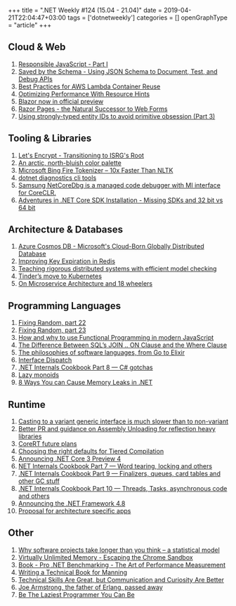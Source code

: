 +++
title = ".NET Weekly #124 (15.04 - 21.04)"
date = 2019-04-21T22:04:47+03:00
tags = ['dotnetweekly']
categories = []
openGraphType = "article"
+++

## Cloud & Web

1. [Responsible JavaScript - Part I](https://alistapart.com/article/responsible-javascript-part-1/)
1. [Saved by the Schema - Using JSON Schema to Document, Test, and Debug APIs](https://blog.heroku.com/json-schema-document-debug-apis)
1. [Best Practices for AWS Lambda Container Reuse](https://medium.com/capital-one-tech/best-practices-for-aws-lambda-container-reuse-6ec45c74b67e)
1. [Optimizing Performance With Resource Hints](https://www.smashingmagazine.com/2019/04/optimization-performance-resource-hints/)
1. [Blazor now in official preview](https://devblogs.microsoft.com/aspnet/blazor-now-in-official-preview/)
1. [Razor Pages - the Natural Successor to Web Forms](https://www.telerik.com/blogs/razor-pages-the-natural-successor-to-web-forms)
1. [Using strongly-typed entity IDs to avoid primitive obsession (Part 3)](https://andrewlock.net/using-strongly-typed-entity-ids-to-avoid-primitive-obsession-part-3/)

<!--more-->

## Tooling & Libraries

1. [Let's Encrypt - Transitioning to ISRG's Root](https://letsencrypt.org/2019/04/15/transitioning-to-isrg-root.html)
1. [An arctic, north-bluish color palette](https://www.nordtheme.com/)
1. [Microsoft Bing Fire Tokenizer – 10x Faster Than NLTK](https://github.com/Microsoft/BlingFire)
1. [dotnet diagnostics cli tools](https://github.com/dotnet/diagnostics/tree/master/src/Tools)
1. [Samsung NetCoreDbg is a managed code debugger with MI interface for CoreCLR.](https://github.com/Samsung/netcoredbg)
1. [Adventures in .NET Core SDK Installation - Missing SDKs and 32 bit vs 64 bit](https://weblog.west-wind.com/posts/2019/Apr/20/Adventures-in-NET-SDK-Installation-SDKs-not-Showing-Up)

## Architecture & Databases

1. [Azure Cosmos DB - Microsoft's Cloud-Born Globally Distributed Database](https://muratbuffalo.blogspot.com/2019/04/azure-cosmos-db-microsofts-cloud-born.html)
1. [Improving Key Expiration in Redis](https://blog.twitter.com/engineering/en_us/topics/infrastructure/2019/improving-key-expiration-in-redis.html)
1. [Teaching rigorous distributed systems with efficient model checking](https://blog.acolyer.org/2019/04/17/teaching-rigorous-distributed-systems-with-efficient-model-checking/)
1. [Tinder’s move to Kubernetes](https://medium.com/@tinder.engineering/tinders-move-to-kubernetes-cda2a6372f44)
1. [On Microservice Architecture and 18 wheelers](https://ayende.com/blog/186977-C/on-microservice-architecture-and-18-wheelers)

## Programming Languages

1. [Fixing Random, part 22](https://ericlippert.com/2019/04/15/fixing-random-part-22/)
1. [Fixing Random, part 23](https://ericlippert.com/2019/04/17/fixing-random-part-23/)
1. [How and why to use Functional Programming in modern JavaScript](https://medium.freecodecamp.org/how-and-why-to-use-functional-programming-in-modern-javascript-fda2df86ad1b)
1. [The Difference Between SQL’s JOIN .. ON Clause and the Where Clause](https://blog.jooq.org/2019/04/09/the-difference-between-sqls-join-on-clause-and-the-where-clause/)
1. [The philosophies of software languages, from Go to Elixir](https://www.welcometothejungle.co/fr/articles/languages-software-go-elixir)
1. [Interface Dispatch](https://lukasatkinson.de/2018/interface-dispatch/)
1. [.NET Internals Cookbook Part 8 — C# gotchas](https://blog.adamfurmanek.pl/2019/04/06/net-internals-cookbook-part-8/)
1. [Lazy monoids](https://blog.ploeh.dk/2019/04/15/lazy-monoids/)
1. [8 Ways You can Cause Memory Leaks in .NET](https://michaelscodingspot.com/ways-to-cause-memory-leaks-in-dotnet/)

## Runtime

1. [Casting to a variant generic interface is much slower than to non-variant](https://github.com/dotnet/coreclr/issues/603)
1. [Better PR and guidance on Assembly Unloading for reflection heavy libraries](https://github.com/dotnet/corefx/issues/36916)
1. [CoreRT future plans](https://github.com/dotnet/corert/issues/7200)
1. [Choosing the right defaults for Tiered Compilation](https://github.com/dotnet/coreclr/issues/24064)
1. [Announcing .NET Core 3 Preview 4](https://devblogs.microsoft.com/dotnet/announcing-net-core-3-preview-4/)
1. [NET Internals Cookbook Part 7 — Word tearing, locking and others](https://blog.adamfurmanek.pl/2019/03/30/net-internals-cookbook-part-7/)
1. [.NET Internals Cookbook Part 9 — Finalizers, queues, card tables and other GC stuff](https://blog.adamfurmanek.pl/2019/04/13/net-internals-cookbook-part-9/)
1. [.NET Internals Cookbook Part 10 — Threads, Tasks, asynchronous code and others](https://blog.adamfurmanek.pl/2019/04/20/net-internals-cookbook-part-10/)
1. [Announcing the .NET Framework 4.8](https://devblogs.microsoft.com/dotnet/announcing-the-net-framework-4-8/)
1. [Proposal for architecture specific apps](https://github.com/dotnet/designs/pull/65)

## Other

1. [Why software projects take longer than you think – a statistical model](https://erikbern.com/2019/04/15/why-software-projects-take-longer-than-you-think-a-statistical-model.html)
1. [Virtually Unlimited Memory - Escaping the Chrome Sandbox](https://googleprojectzero.blogspot.com/2019/04/virtually-unlimited-memory-escaping.html)
1. [Book - Pro .NET Benchmarking - The Art of Performance Measurement](https://www.apress.com/us/book/9781484249406)
1. [Writing a Technical Book for Manning](https://www.tunetheweb.com/blog/writing-a-technical-book-for-manning/)
1. [Technical Skills Are Great, but Communication and Curiosity Are Better](https://blog.kylegalbraith.com/2019/04/11/technical-skills-are-great-but-communication-and-curiosity-are-better/)
1. [Joe Armstrong, the father of Erlang, passed away](https://ferd.ca/goodbye-joe.html)
1. [Be The Laziest Programmer You Can Be](https://exceptionnotfound.net/be-the-laziest-programmer-you-can-be)
